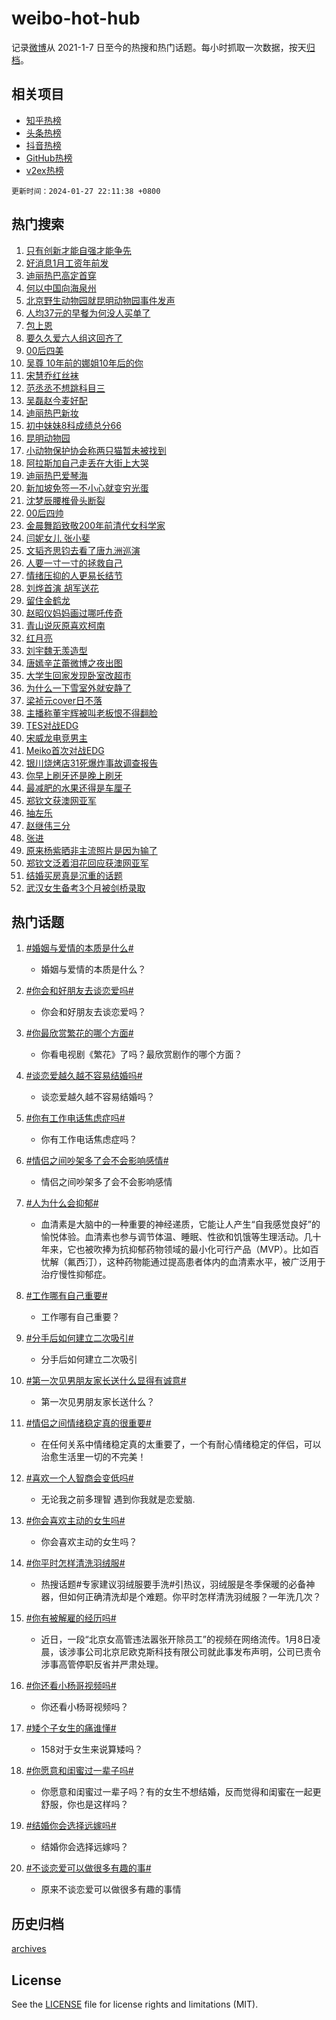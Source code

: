 # weibo-hot-hub

记录[微博](https://www.weibo.com)从 2021-1-7 日至今的热搜和热门话题。每小时抓取一次数据，按天[归档](archives)。

## 相关项目

- [知乎热榜](https://github.com/lonnyzhang423/zhihu-hot-hub)
- [头条热榜](https://github.com/lonnyzhang423/toutiao-hot-hub)
- [抖音热榜](https://github.com/lonnyzhang423/douyin-hot-hub)
- [GitHub热榜](https://github.com/lonnyzhang423/github-hot-hub)
- [v2ex热榜](https://github.com/lonnyzhang423/v2ex-hot-hub)


`更新时间：2024-01-27 22:11:38 +0800`

## 热门搜索

1. [只有创新才能自强才能争先](https://m.weibo.cn/search?containerid=100103type%3D1%26t%3D10%26q%3D%23%E5%8F%AA%E6%9C%89%E5%88%9B%E6%96%B0%E6%89%8D%E8%83%BD%E8%87%AA%E5%BC%BA%E6%89%8D%E8%83%BD%E4%BA%89%E5%85%88%23&stream_entry_id=51&isnewpage=1&extparam=seat%3D1%26q%3D%2523%25E5%258F%25AA%25E6%259C%2589%25E5%2588%259B%25E6%2596%25B0%25E6%2589%258D%25E8%2583%25BD%25E8%2587%25AA%25E5%25BC%25BA%25E6%2589%258D%25E8%2583%25BD%25E4%25BA%2589%25E5%2585%2588%2523%26stream_entry_id%3D51%26pos%3D0%26c_type%3D51%26dgr%3D0%26filter_type%3Drealtimehot%26cate%3D10103%26display_time%3D1706364697%26pre_seqid%3D1706364697359916256119)
1. [好消息1月工资年前发](https://m.weibo.cn/search?containerid=100103type%3D1%26t%3D10%26q%3D%23%E5%A5%BD%E6%B6%88%E6%81%AF1%E6%9C%88%E5%B7%A5%E8%B5%84%E5%B9%B4%E5%89%8D%E5%8F%91%23&stream_entry_id=31&isnewpage=1&extparam=seat%3D1%26flag%3D2%26stream_entry_id%3D31%26pos%3D0%26lcate%3D5001%26q%3D%2523%25E5%25A5%25BD%25E6%25B6%2588%25E6%2581%25AF1%25E6%259C%2588%25E5%25B7%25A5%25E8%25B5%2584%25E5%25B9%25B4%25E5%2589%258D%25E5%258F%2591%2523%26dgr%3D0%26realpos%3D1%26band_rank%3D1%26filter_type%3Drealtimehot%26c_type%3D31%26cate%3D5001%26display_time%3D1706364697%26pre_seqid%3D1706364697359916256119)
1. [迪丽热巴高定首穿](https://m.weibo.cn/search?containerid=100103type%3D1%26t%3D10%26q%3D%23%E8%BF%AA%E4%B8%BD%E7%83%AD%E5%B7%B4%E9%AB%98%E5%AE%9A%E9%A6%96%E7%A9%BF%23&stream_entry_id=31&isnewpage=1&extparam=seat%3D1%26flag%3D2%26stream_entry_id%3D31%26pos%3D1%26lcate%3D5001%26q%3D%2523%25E8%25BF%25AA%25E4%25B8%25BD%25E7%2583%25AD%25E5%25B7%25B4%25E9%25AB%2598%25E5%25AE%259A%25E9%25A6%2596%25E7%25A9%25BF%2523%26dgr%3D0%26realpos%3D2%26band_rank%3D2%26filter_type%3Drealtimehot%26c_type%3D31%26cate%3D5001%26display_time%3D1706364697%26pre_seqid%3D1706364697359916256119)
1. [何以中国向海泉州](https://m.weibo.cn/search?containerid=100103type%3D1%26t%3D10%26q%3D%23%E4%BD%95%E4%BB%A5%E4%B8%AD%E5%9B%BD%E5%90%91%E6%B5%B7%E6%B3%89%E5%B7%9E%23&stream_entry_id=31&isnewpage=1&extparam=seat%3D1%26flag%3D0%26stream_entry_id%3D31%26pos%3D2%26lcate%3D5001%26q%3D%2523%25E4%25BD%2595%25E4%25BB%25A5%25E4%25B8%25AD%25E5%259B%25BD%25E5%2590%2591%25E6%25B5%25B7%25E6%25B3%2589%25E5%25B7%259E%2523%26dgr%3D0%26realpos%3D3%26band_rank%3D3%26filter_type%3Drealtimehot%26c_type%3D31%26cate%3D5001%26display_time%3D1706364697%26pre_seqid%3D1706364697359916256119)
1. [北京野生动物园就昆明动物园事件发声](https://m.weibo.cn/search?containerid=100103type%3D1%26t%3D10%26q%3D%23%E5%8C%97%E4%BA%AC%E9%87%8E%E7%94%9F%E5%8A%A8%E7%89%A9%E5%9B%AD%E5%B0%B1%E6%98%86%E6%98%8E%E5%8A%A8%E7%89%A9%E5%9B%AD%E4%BA%8B%E4%BB%B6%E5%8F%91%E5%A3%B0%23&stream_entry_id=31&isnewpage=1&extparam=seat%3D1%26flag%3D1%26stream_entry_id%3D31%26pos%3D3%26lcate%3D5001%26q%3D%2523%25E5%258C%2597%25E4%25BA%25AC%25E9%2587%258E%25E7%2594%259F%25E5%258A%25A8%25E7%2589%25A9%25E5%259B%25AD%25E5%25B0%25B1%25E6%2598%2586%25E6%2598%258E%25E5%258A%25A8%25E7%2589%25A9%25E5%259B%25AD%25E4%25BA%258B%25E4%25BB%25B6%25E5%258F%2591%25E5%25A3%25B0%2523%26dgr%3D0%26realpos%3D4%26band_rank%3D4%26filter_type%3Drealtimehot%26c_type%3D31%26cate%3D5001%26display_time%3D1706364697%26pre_seqid%3D1706364697359916256119)
1. [人均37元的早餐为何没人买单了](https://m.weibo.cn/search?containerid=100103type%3D1%26t%3D10%26q%3D%23%E4%BA%BA%E5%9D%8737%E5%85%83%E7%9A%84%E6%97%A9%E9%A4%90%E4%B8%BA%E4%BD%95%E6%B2%A1%E4%BA%BA%E4%B9%B0%E5%8D%95%E4%BA%86%23&stream_entry_id=31&isnewpage=1&extparam=seat%3D1%26flag%3D2%26stream_entry_id%3D31%26pos%3D4%26lcate%3D5001%26q%3D%2523%25E4%25BA%25BA%25E5%259D%258737%25E5%2585%2583%25E7%259A%2584%25E6%2597%25A9%25E9%25A4%2590%25E4%25B8%25BA%25E4%25BD%2595%25E6%25B2%25A1%25E4%25BA%25BA%25E4%25B9%25B0%25E5%258D%2595%25E4%25BA%2586%2523%26dgr%3D0%26realpos%3D5%26band_rank%3D5%26filter_type%3Drealtimehot%26c_type%3D31%26cate%3D5001%26display_time%3D1706364697%26pre_seqid%3D1706364697359916256119)
1. [包上恩](https://m.weibo.cn/search?containerid=100103type%3D1%26t%3D10%26q%3D%E5%8C%85%E4%B8%8A%E6%81%A9&stream_entry_id=31&isnewpage=1&extparam=seat%3D1%26flag%3D1%26stream_entry_id%3D31%26pos%3D5%26lcate%3D5001%26q%3D%25E5%258C%2585%25E4%25B8%258A%25E6%2581%25A9%26dgr%3D0%26realpos%3D6%26band_rank%3D6%26filter_type%3Drealtimehot%26c_type%3D31%26cate%3D5001%26display_time%3D1706364697%26pre_seqid%3D1706364697359916256119)
1. [要久久爱六人组这回齐了](https://m.weibo.cn/search?containerid=100103type%3D1%26t%3D10%26q%3D%23%E8%A6%81%E4%B9%85%E4%B9%85%E7%88%B1%E5%85%AD%E4%BA%BA%E7%BB%84%E8%BF%99%E5%9B%9E%E9%BD%90%E4%BA%86%23&stream_entry_id=31&isnewpage=1&extparam=seat%3D1%26stream_entry_id%3D31%26pos%3D6%26lcate%3D5001%26filter_type%3Drealtimehot%26q%3D%2523%25E8%25A6%2581%25E4%25B9%2585%25E4%25B9%2585%25E7%2588%25B1%25E5%2585%25AD%25E4%25BA%25BA%25E7%25BB%2584%25E8%25BF%2599%25E5%259B%259E%25E9%25BD%2590%25E4%25BA%2586%2523%26dgr%3D0%26cate%3D5001%26band_rank%3D7%26adid%3D221644%26c_type%3D31%26is_ad_pos%3D1%26display_time%3D1706364697%26pre_seqid%3D1706364697359916256119)
1. [00后四美](https://m.weibo.cn/search?containerid=100103type%3D1%26t%3D10%26q%3D00%E5%90%8E%E5%9B%9B%E7%BE%8E&stream_entry_id=31&isnewpage=1&extparam=seat%3D1%26flag%3D2%26stream_entry_id%3D31%26pos%3D7%26lcate%3D5001%26q%3D00%25E5%2590%258E%25E5%259B%259B%25E7%25BE%258E%26dgr%3D0%26realpos%3D7%26band_rank%3D7%26filter_type%3Drealtimehot%26c_type%3D31%26cate%3D5001%26display_time%3D1706364697%26pre_seqid%3D1706364697359916256119)
1. [吴尊 10年前的娜姐10年后的你](https://m.weibo.cn/search?containerid=100103type%3D1%26t%3D10%26q%3D%E5%90%B4%E5%B0%8A+10%E5%B9%B4%E5%89%8D%E7%9A%84%E5%A8%9C%E5%A7%9010%E5%B9%B4%E5%90%8E%E7%9A%84%E4%BD%A0&stream_entry_id=31&isnewpage=1&extparam=seat%3D1%26flag%3D2%26stream_entry_id%3D31%26pos%3D8%26lcate%3D5001%26q%3D%25E5%2590%25B4%25E5%25B0%258A%252010%25E5%25B9%25B4%25E5%2589%258D%25E7%259A%2584%25E5%25A8%259C%25E5%25A7%259010%25E5%25B9%25B4%25E5%2590%258E%25E7%259A%2584%25E4%25BD%25A0%26dgr%3D0%26realpos%3D8%26band_rank%3D8%26filter_type%3Drealtimehot%26c_type%3D31%26cate%3D5001%26display_time%3D1706364697%26pre_seqid%3D1706364697359916256119)
1. [宋慧乔红丝袜](https://m.weibo.cn/search?containerid=100103type%3D1%26t%3D10%26q%3D%23%E5%AE%8B%E6%85%A7%E4%B9%94%E7%BA%A2%E4%B8%9D%E8%A2%9C%23&stream_entry_id=31&isnewpage=1&extparam=seat%3D1%26flag%3D1%26stream_entry_id%3D31%26pos%3D9%26lcate%3D5001%26q%3D%2523%25E5%25AE%258B%25E6%2585%25A7%25E4%25B9%2594%25E7%25BA%25A2%25E4%25B8%259D%25E8%25A2%259C%2523%26dgr%3D0%26realpos%3D9%26band_rank%3D9%26filter_type%3Drealtimehot%26c_type%3D31%26cate%3D5001%26display_time%3D1706364697%26pre_seqid%3D1706364697359916256119)
1. [范丞丞不想跳科目三](https://m.weibo.cn/search?containerid=100103type%3D1%26t%3D10%26q%3D%23%E8%8C%83%E4%B8%9E%E4%B8%9E%E4%B8%8D%E6%83%B3%E8%B7%B3%E7%A7%91%E7%9B%AE%E4%B8%89%23&stream_entry_id=31&isnewpage=1&extparam=seat%3D1%26flag%3D0%26stream_entry_id%3D31%26pos%3D10%26lcate%3D5001%26q%3D%2523%25E8%258C%2583%25E4%25B8%259E%25E4%25B8%259E%25E4%25B8%258D%25E6%2583%25B3%25E8%25B7%25B3%25E7%25A7%2591%25E7%259B%25AE%25E4%25B8%2589%2523%26dgr%3D0%26realpos%3D10%26band_rank%3D10%26filter_type%3Drealtimehot%26c_type%3D31%26cate%3D5001%26display_time%3D1706364697%26pre_seqid%3D1706364697359916256119)
1. [吴磊赵今麦好配](https://m.weibo.cn/search?containerid=100103type%3D1%26t%3D10%26q%3D%E5%90%B4%E7%A3%8A%E8%B5%B5%E4%BB%8A%E9%BA%A6%E5%A5%BD%E9%85%8D&stream_entry_id=31&isnewpage=1&extparam=seat%3D1%26flag%3D1%26stream_entry_id%3D31%26pos%3D11%26lcate%3D5001%26q%3D%25E5%2590%25B4%25E7%25A3%258A%25E8%25B5%25B5%25E4%25BB%258A%25E9%25BA%25A6%25E5%25A5%25BD%25E9%2585%258D%26dgr%3D0%26realpos%3D11%26band_rank%3D11%26filter_type%3Drealtimehot%26c_type%3D31%26cate%3D5001%26display_time%3D1706364697%26pre_seqid%3D1706364697359916256119)
1. [迪丽热巴新妆](https://m.weibo.cn/search?containerid=100103type%3D1%26t%3D10%26q%3D%E8%BF%AA%E4%B8%BD%E7%83%AD%E5%B7%B4%E6%96%B0%E5%A6%86&stream_entry_id=31&isnewpage=1&extparam=seat%3D1%26flag%3D1%26stream_entry_id%3D31%26pos%3D12%26lcate%3D5001%26q%3D%25E8%25BF%25AA%25E4%25B8%25BD%25E7%2583%25AD%25E5%25B7%25B4%25E6%2596%25B0%25E5%25A6%2586%26dgr%3D0%26realpos%3D12%26band_rank%3D12%26filter_type%3Drealtimehot%26c_type%3D31%26cate%3D5001%26display_time%3D1706364697%26pre_seqid%3D1706364697359916256119)
1. [初中妹妹8科成绩总分66](https://m.weibo.cn/search?containerid=100103type%3D1%26t%3D10%26q%3D%23%E5%88%9D%E4%B8%AD%E5%A6%B9%E5%A6%B98%E7%A7%91%E6%88%90%E7%BB%A9%E6%80%BB%E5%88%8666%23&stream_entry_id=31&isnewpage=1&extparam=seat%3D1%26flag%3D2%26stream_entry_id%3D31%26pos%3D13%26lcate%3D5001%26q%3D%2523%25E5%2588%259D%25E4%25B8%25AD%25E5%25A6%25B9%25E5%25A6%25B98%25E7%25A7%2591%25E6%2588%2590%25E7%25BB%25A9%25E6%2580%25BB%25E5%2588%258666%2523%26dgr%3D0%26realpos%3D13%26band_rank%3D13%26filter_type%3Drealtimehot%26c_type%3D31%26cate%3D5001%26display_time%3D1706364697%26pre_seqid%3D1706364697359916256119)
1. [昆明动物园](https://m.weibo.cn/search?containerid=100103type%3D1%26t%3D10%26q%3D%E6%98%86%E6%98%8E%E5%8A%A8%E7%89%A9%E5%9B%AD&stream_entry_id=31&isnewpage=1&extparam=seat%3D1%26flag%3D1%26stream_entry_id%3D31%26pos%3D14%26lcate%3D5001%26q%3D%25E6%2598%2586%25E6%2598%258E%25E5%258A%25A8%25E7%2589%25A9%25E5%259B%25AD%26dgr%3D0%26realpos%3D14%26band_rank%3D14%26filter_type%3Drealtimehot%26c_type%3D31%26cate%3D5001%26display_time%3D1706364697%26pre_seqid%3D1706364697359916256119)
1. [小动物保护协会称两只猫暂未被找到](https://m.weibo.cn/search?containerid=100103type%3D1%26t%3D10%26q%3D%23%E5%B0%8F%E5%8A%A8%E7%89%A9%E4%BF%9D%E6%8A%A4%E5%8D%8F%E4%BC%9A%E7%A7%B0%E4%B8%A4%E5%8F%AA%E7%8C%AB%E6%9A%82%E6%9C%AA%E8%A2%AB%E6%89%BE%E5%88%B0%23&stream_entry_id=31&isnewpage=1&extparam=seat%3D1%26flag%3D0%26stream_entry_id%3D31%26pos%3D15%26lcate%3D5001%26q%3D%2523%25E5%25B0%258F%25E5%258A%25A8%25E7%2589%25A9%25E4%25BF%259D%25E6%258A%25A4%25E5%258D%258F%25E4%25BC%259A%25E7%25A7%25B0%25E4%25B8%25A4%25E5%258F%25AA%25E7%258C%25AB%25E6%259A%2582%25E6%259C%25AA%25E8%25A2%25AB%25E6%2589%25BE%25E5%2588%25B0%2523%26dgr%3D0%26realpos%3D15%26band_rank%3D15%26filter_type%3Drealtimehot%26c_type%3D31%26cate%3D5001%26display_time%3D1706364697%26pre_seqid%3D1706364697359916256119)
1. [阿拉斯加自己走丢在大街上大哭](https://m.weibo.cn/search?containerid=100103type%3D1%26t%3D10%26q%3D%E9%98%BF%E6%8B%89%E6%96%AF%E5%8A%A0%E8%87%AA%E5%B7%B1%E8%B5%B0%E4%B8%A2%E5%9C%A8%E5%A4%A7%E8%A1%97%E4%B8%8A%E5%A4%A7%E5%93%AD&stream_entry_id=31&isnewpage=1&extparam=seat%3D1%26flag%3D1%26stream_entry_id%3D31%26pos%3D16%26lcate%3D5001%26q%3D%25E9%2598%25BF%25E6%258B%2589%25E6%2596%25AF%25E5%258A%25A0%25E8%2587%25AA%25E5%25B7%25B1%25E8%25B5%25B0%25E4%25B8%25A2%25E5%259C%25A8%25E5%25A4%25A7%25E8%25A1%2597%25E4%25B8%258A%25E5%25A4%25A7%25E5%2593%25AD%26dgr%3D0%26realpos%3D16%26band_rank%3D16%26filter_type%3Drealtimehot%26c_type%3D31%26cate%3D5001%26display_time%3D1706364697%26pre_seqid%3D1706364697359916256119)
1. [迪丽热巴爱琴海](https://m.weibo.cn/search?containerid=100103type%3D1%26t%3D10%26q%3D%E8%BF%AA%E4%B8%BD%E7%83%AD%E5%B7%B4%E7%88%B1%E7%90%B4%E6%B5%B7&stream_entry_id=31&isnewpage=1&extparam=seat%3D1%26flag%3D0%26stream_entry_id%3D31%26pos%3D17%26lcate%3D5001%26q%3D%25E8%25BF%25AA%25E4%25B8%25BD%25E7%2583%25AD%25E5%25B7%25B4%25E7%2588%25B1%25E7%2590%25B4%25E6%25B5%25B7%26dgr%3D0%26realpos%3D17%26band_rank%3D17%26filter_type%3Drealtimehot%26c_type%3D31%26cate%3D5001%26display_time%3D1706364697%26pre_seqid%3D1706364697359916256119)
1. [新加坡免签一不小心就变穷光蛋](https://m.weibo.cn/search?containerid=100103type%3D1%26t%3D10%26q%3D%23%E6%96%B0%E5%8A%A0%E5%9D%A1%E5%85%8D%E7%AD%BE%E4%B8%80%E4%B8%8D%E5%B0%8F%E5%BF%83%E5%B0%B1%E5%8F%98%E7%A9%B7%E5%85%89%E8%9B%8B%23&stream_entry_id=31&isnewpage=1&extparam=seat%3D1%26flag%3D0%26stream_entry_id%3D31%26pos%3D18%26lcate%3D5001%26q%3D%2523%25E6%2596%25B0%25E5%258A%25A0%25E5%259D%25A1%25E5%2585%258D%25E7%25AD%25BE%25E4%25B8%2580%25E4%25B8%258D%25E5%25B0%258F%25E5%25BF%2583%25E5%25B0%25B1%25E5%258F%2598%25E7%25A9%25B7%25E5%2585%2589%25E8%259B%258B%2523%26dgr%3D0%26realpos%3D18%26band_rank%3D18%26filter_type%3Drealtimehot%26c_type%3D31%26cate%3D5001%26display_time%3D1706364697%26pre_seqid%3D1706364697359916256119)
1. [沈梦辰腰椎骨头断裂](https://m.weibo.cn/search?containerid=100103type%3D1%26t%3D10%26q%3D%23%E6%B2%88%E6%A2%A6%E8%BE%B0%E8%85%B0%E6%A4%8E%E9%AA%A8%E5%A4%B4%E6%96%AD%E8%A3%82%23&stream_entry_id=31&isnewpage=1&extparam=seat%3D1%26flag%3D2%26stream_entry_id%3D31%26pos%3D19%26lcate%3D5001%26q%3D%2523%25E6%25B2%2588%25E6%25A2%25A6%25E8%25BE%25B0%25E8%2585%25B0%25E6%25A4%258E%25E9%25AA%25A8%25E5%25A4%25B4%25E6%2596%25AD%25E8%25A3%2582%2523%26dgr%3D0%26realpos%3D19%26band_rank%3D19%26filter_type%3Drealtimehot%26c_type%3D31%26cate%3D5001%26display_time%3D1706364697%26pre_seqid%3D1706364697359916256119)
1. [00后四帅](https://m.weibo.cn/search?containerid=100103type%3D1%26t%3D10%26q%3D00%E5%90%8E%E5%9B%9B%E5%B8%85&stream_entry_id=31&isnewpage=1&extparam=seat%3D1%26flag%3D0%26stream_entry_id%3D31%26pos%3D20%26lcate%3D5001%26q%3D00%25E5%2590%258E%25E5%259B%259B%25E5%25B8%2585%26dgr%3D0%26realpos%3D20%26band_rank%3D20%26filter_type%3Drealtimehot%26c_type%3D31%26cate%3D5001%26display_time%3D1706364697%26pre_seqid%3D1706364697359916256119)
1. [金晨舞蹈致敬200年前清代女科学家](https://m.weibo.cn/search?containerid=100103type%3D1%26t%3D10%26q%3D%23%E9%87%91%E6%99%A8%E8%88%9E%E8%B9%88%E8%87%B4%E6%95%AC200%E5%B9%B4%E5%89%8D%E6%B8%85%E4%BB%A3%E5%A5%B3%E7%A7%91%E5%AD%A6%E5%AE%B6%23&stream_entry_id=31&isnewpage=1&extparam=seat%3D1%26flag%3D1%26stream_entry_id%3D31%26pos%3D21%26lcate%3D5001%26q%3D%2523%25E9%2587%2591%25E6%2599%25A8%25E8%2588%259E%25E8%25B9%2588%25E8%2587%25B4%25E6%2595%25AC200%25E5%25B9%25B4%25E5%2589%258D%25E6%25B8%2585%25E4%25BB%25A3%25E5%25A5%25B3%25E7%25A7%2591%25E5%25AD%25A6%25E5%25AE%25B6%2523%26dgr%3D0%26realpos%3D21%26band_rank%3D21%26filter_type%3Drealtimehot%26c_type%3D31%26cate%3D5001%26display_time%3D1706364697%26pre_seqid%3D1706364697359916256119)
1. [闫妮女儿 张小斐](https://m.weibo.cn/search?containerid=100103type%3D1%26t%3D10%26q%3D%E9%97%AB%E5%A6%AE%E5%A5%B3%E5%84%BF+%E5%BC%A0%E5%B0%8F%E6%96%90&stream_entry_id=31&isnewpage=1&extparam=seat%3D1%26flag%3D0%26stream_entry_id%3D31%26pos%3D22%26lcate%3D5001%26q%3D%25E9%2597%25AB%25E5%25A6%25AE%25E5%25A5%25B3%25E5%2584%25BF%2520%25E5%25BC%25A0%25E5%25B0%258F%25E6%2596%2590%26dgr%3D0%26realpos%3D22%26band_rank%3D22%26filter_type%3Drealtimehot%26c_type%3D31%26cate%3D5001%26display_time%3D1706364697%26pre_seqid%3D1706364697359916256119)
1. [文韬齐思钧去看了唐九洲巡演](https://m.weibo.cn/search?containerid=100103type%3D1%26t%3D10%26q%3D%E6%96%87%E9%9F%AC%E9%BD%90%E6%80%9D%E9%92%A7%E5%8E%BB%E7%9C%8B%E4%BA%86%E5%94%90%E4%B9%9D%E6%B4%B2%E5%B7%A1%E6%BC%94&stream_entry_id=31&isnewpage=1&extparam=seat%3D1%26flag%3D1%26stream_entry_id%3D31%26pos%3D23%26lcate%3D5001%26q%3D%25E6%2596%2587%25E9%259F%25AC%25E9%25BD%2590%25E6%2580%259D%25E9%2592%25A7%25E5%258E%25BB%25E7%259C%258B%25E4%25BA%2586%25E5%2594%2590%25E4%25B9%259D%25E6%25B4%25B2%25E5%25B7%25A1%25E6%25BC%2594%26dgr%3D0%26realpos%3D23%26band_rank%3D23%26filter_type%3Drealtimehot%26c_type%3D31%26cate%3D5001%26display_time%3D1706364697%26pre_seqid%3D1706364697359916256119)
1. [人要一寸一寸的拯救自己](https://m.weibo.cn/search?containerid=100103type%3D1%26t%3D10%26q%3D%E4%BA%BA%E8%A6%81%E4%B8%80%E5%AF%B8%E4%B8%80%E5%AF%B8%E7%9A%84%E6%8B%AF%E6%95%91%E8%87%AA%E5%B7%B1&stream_entry_id=31&isnewpage=1&extparam=seat%3D1%26flag%3D1%26stream_entry_id%3D31%26pos%3D24%26lcate%3D5001%26q%3D%25E4%25BA%25BA%25E8%25A6%2581%25E4%25B8%2580%25E5%25AF%25B8%25E4%25B8%2580%25E5%25AF%25B8%25E7%259A%2584%25E6%258B%25AF%25E6%2595%2591%25E8%2587%25AA%25E5%25B7%25B1%26dgr%3D0%26realpos%3D24%26band_rank%3D24%26filter_type%3Drealtimehot%26c_type%3D31%26cate%3D5001%26display_time%3D1706364697%26pre_seqid%3D1706364697359916256119)
1. [情绪压抑的人更易长结节](https://m.weibo.cn/search?containerid=100103type%3D1%26t%3D10%26q%3D%23%E6%83%85%E7%BB%AA%E5%8E%8B%E6%8A%91%E7%9A%84%E4%BA%BA%E6%9B%B4%E6%98%93%E9%95%BF%E7%BB%93%E8%8A%82%23&stream_entry_id=31&isnewpage=1&extparam=seat%3D1%26flag%3D0%26stream_entry_id%3D31%26pos%3D25%26lcate%3D5001%26q%3D%2523%25E6%2583%2585%25E7%25BB%25AA%25E5%258E%258B%25E6%258A%2591%25E7%259A%2584%25E4%25BA%25BA%25E6%259B%25B4%25E6%2598%2593%25E9%2595%25BF%25E7%25BB%2593%25E8%258A%2582%2523%26dgr%3D0%26realpos%3D25%26band_rank%3D25%26filter_type%3Drealtimehot%26c_type%3D31%26cate%3D5001%26display_time%3D1706364697%26pre_seqid%3D1706364697359916256119)
1. [刘烨首演 胡军送花](https://m.weibo.cn/search?containerid=100103type%3D1%26t%3D10%26q%3D%E5%88%98%E7%83%A8%E9%A6%96%E6%BC%94+%E8%83%A1%E5%86%9B%E9%80%81%E8%8A%B1&stream_entry_id=31&isnewpage=1&extparam=seat%3D1%26flag%3D0%26stream_entry_id%3D31%26pos%3D26%26lcate%3D5001%26q%3D%25E5%2588%2598%25E7%2583%25A8%25E9%25A6%2596%25E6%25BC%2594%2520%25E8%2583%25A1%25E5%2586%259B%25E9%2580%2581%25E8%258A%25B1%26dgr%3D0%26realpos%3D26%26band_rank%3D26%26filter_type%3Drealtimehot%26c_type%3D31%26cate%3D5001%26display_time%3D1706364697%26pre_seqid%3D1706364697359916256119)
1. [留住金鹤龙](https://m.weibo.cn/search?containerid=100103type%3D1%26t%3D10%26q%3D%E7%95%99%E4%BD%8F%E9%87%91%E9%B9%A4%E9%BE%99&stream_entry_id=31&isnewpage=1&extparam=seat%3D1%26flag%3D1%26stream_entry_id%3D31%26pos%3D27%26lcate%3D5001%26q%3D%25E7%2595%2599%25E4%25BD%258F%25E9%2587%2591%25E9%25B9%25A4%25E9%25BE%2599%26dgr%3D0%26realpos%3D27%26band_rank%3D27%26filter_type%3Drealtimehot%26c_type%3D31%26cate%3D5001%26display_time%3D1706364697%26pre_seqid%3D1706364697359916256119)
1. [赵昭仪妈妈画过哪吒传奇](https://m.weibo.cn/search?containerid=100103type%3D1%26t%3D10%26q%3D%23%E8%B5%B5%E6%98%AD%E4%BB%AA%E5%A6%88%E5%A6%88%E7%94%BB%E8%BF%87%E5%93%AA%E5%90%92%E4%BC%A0%E5%A5%87%23&stream_entry_id=31&isnewpage=1&extparam=seat%3D1%26flag%3D1%26stream_entry_id%3D31%26pos%3D28%26lcate%3D5001%26q%3D%2523%25E8%25B5%25B5%25E6%2598%25AD%25E4%25BB%25AA%25E5%25A6%2588%25E5%25A6%2588%25E7%2594%25BB%25E8%25BF%2587%25E5%2593%25AA%25E5%2590%2592%25E4%25BC%25A0%25E5%25A5%2587%2523%26dgr%3D0%26realpos%3D28%26band_rank%3D28%26filter_type%3Drealtimehot%26c_type%3D31%26cate%3D5001%26display_time%3D1706364697%26pre_seqid%3D1706364697359916256119)
1. [青山说灰原喜欢柯南](https://m.weibo.cn/search?containerid=100103type%3D1%26t%3D10%26q%3D%E9%9D%92%E5%B1%B1%E8%AF%B4%E7%81%B0%E5%8E%9F%E5%96%9C%E6%AC%A2%E6%9F%AF%E5%8D%97&stream_entry_id=31&isnewpage=1&extparam=seat%3D1%26flag%3D1%26stream_entry_id%3D31%26pos%3D29%26lcate%3D5001%26q%3D%25E9%259D%2592%25E5%25B1%25B1%25E8%25AF%25B4%25E7%2581%25B0%25E5%258E%259F%25E5%2596%259C%25E6%25AC%25A2%25E6%259F%25AF%25E5%258D%2597%26dgr%3D0%26realpos%3D29%26band_rank%3D29%26filter_type%3Drealtimehot%26c_type%3D31%26cate%3D5001%26display_time%3D1706364697%26pre_seqid%3D1706364697359916256119)
1. [红月亮](https://m.weibo.cn/search?containerid=100103type%3D1%26t%3D10%26q%3D%E7%BA%A2%E6%9C%88%E4%BA%AE&stream_entry_id=31&isnewpage=1&extparam=seat%3D1%26flag%3D0%26stream_entry_id%3D31%26pos%3D30%26lcate%3D5001%26q%3D%25E7%25BA%25A2%25E6%259C%2588%25E4%25BA%25AE%26dgr%3D0%26realpos%3D30%26band_rank%3D30%26filter_type%3Drealtimehot%26c_type%3D31%26cate%3D5001%26display_time%3D1706364697%26pre_seqid%3D1706364697359916256119)
1. [刘宇魏无羡造型](https://m.weibo.cn/search?containerid=100103type%3D1%26t%3D10%26q%3D%23%E5%88%98%E5%AE%87%E9%AD%8F%E6%97%A0%E7%BE%A1%E9%80%A0%E5%9E%8B%23&stream_entry_id=31&isnewpage=1&extparam=seat%3D1%26flag%3D0%26stream_entry_id%3D31%26pos%3D31%26lcate%3D5001%26q%3D%2523%25E5%2588%2598%25E5%25AE%2587%25E9%25AD%258F%25E6%2597%25A0%25E7%25BE%25A1%25E9%2580%25A0%25E5%259E%258B%2523%26dgr%3D0%26realpos%3D31%26band_rank%3D31%26filter_type%3Drealtimehot%26c_type%3D31%26cate%3D5001%26display_time%3D1706364697%26pre_seqid%3D1706364697359916256119)
1. [唐嫣辛芷蕾微博之夜出图](https://m.weibo.cn/search?containerid=100103type%3D1%26t%3D10%26q%3D%23%E5%94%90%E5%AB%A3%E8%BE%9B%E8%8A%B7%E8%95%BE%E5%BE%AE%E5%8D%9A%E4%B9%8B%E5%A4%9C%E5%87%BA%E5%9B%BE%23&stream_entry_id=31&isnewpage=1&extparam=seat%3D1%26flag%3D1%26stream_entry_id%3D31%26pos%3D32%26lcate%3D5001%26q%3D%2523%25E5%2594%2590%25E5%25AB%25A3%25E8%25BE%259B%25E8%258A%25B7%25E8%2595%25BE%25E5%25BE%25AE%25E5%258D%259A%25E4%25B9%258B%25E5%25A4%259C%25E5%2587%25BA%25E5%259B%25BE%2523%26dgr%3D0%26realpos%3D32%26band_rank%3D32%26filter_type%3Drealtimehot%26c_type%3D31%26cate%3D5001%26display_time%3D1706364697%26pre_seqid%3D1706364697359916256119)
1. [大学生回家发现卧室改超市](https://m.weibo.cn/search?containerid=100103type%3D1%26t%3D10%26q%3D%23%E5%A4%A7%E5%AD%A6%E7%94%9F%E5%9B%9E%E5%AE%B6%E5%8F%91%E7%8E%B0%E5%8D%A7%E5%AE%A4%E6%94%B9%E8%B6%85%E5%B8%82%23&stream_entry_id=31&isnewpage=1&extparam=seat%3D1%26flag%3D0%26stream_entry_id%3D31%26pos%3D33%26lcate%3D5001%26q%3D%2523%25E5%25A4%25A7%25E5%25AD%25A6%25E7%2594%259F%25E5%259B%259E%25E5%25AE%25B6%25E5%258F%2591%25E7%258E%25B0%25E5%258D%25A7%25E5%25AE%25A4%25E6%2594%25B9%25E8%25B6%2585%25E5%25B8%2582%2523%26dgr%3D0%26realpos%3D33%26band_rank%3D33%26filter_type%3Drealtimehot%26c_type%3D31%26cate%3D5001%26display_time%3D1706364697%26pre_seqid%3D1706364697359916256119)
1. [为什么一下雪室外就安静了](https://m.weibo.cn/search?containerid=100103type%3D1%26t%3D10%26q%3D%E4%B8%BA%E4%BB%80%E4%B9%88%E4%B8%80%E4%B8%8B%E9%9B%AA%E5%AE%A4%E5%A4%96%E5%B0%B1%E5%AE%89%E9%9D%99%E4%BA%86&stream_entry_id=31&isnewpage=1&extparam=seat%3D1%26flag%3D1%26stream_entry_id%3D31%26pos%3D34%26lcate%3D5001%26q%3D%25E4%25B8%25BA%25E4%25BB%2580%25E4%25B9%2588%25E4%25B8%2580%25E4%25B8%258B%25E9%259B%25AA%25E5%25AE%25A4%25E5%25A4%2596%25E5%25B0%25B1%25E5%25AE%2589%25E9%259D%2599%25E4%25BA%2586%26dgr%3D0%26realpos%3D34%26band_rank%3D34%26filter_type%3Drealtimehot%26c_type%3D31%26cate%3D5001%26display_time%3D1706364697%26pre_seqid%3D1706364697359916256119)
1. [梁祯元cover日不落](https://m.weibo.cn/search?containerid=100103type%3D1%26t%3D10%26q%3D%23%E6%A2%81%E7%A5%AF%E5%85%83cover%E6%97%A5%E4%B8%8D%E8%90%BD%23&stream_entry_id=31&isnewpage=1&extparam=seat%3D1%26flag%3D1%26stream_entry_id%3D31%26pos%3D35%26lcate%3D5001%26q%3D%2523%25E6%25A2%2581%25E7%25A5%25AF%25E5%2585%2583cover%25E6%2597%25A5%25E4%25B8%258D%25E8%2590%25BD%2523%26dgr%3D0%26realpos%3D35%26band_rank%3D35%26filter_type%3Drealtimehot%26c_type%3D31%26cate%3D5001%26display_time%3D1706364697%26pre_seqid%3D1706364697359916256119)
1. [主播称董宇辉被叫老板恨不得翻脸](https://m.weibo.cn/search?containerid=100103type%3D1%26t%3D10%26q%3D%23%E4%B8%BB%E6%92%AD%E7%A7%B0%E8%91%A3%E5%AE%87%E8%BE%89%E8%A2%AB%E5%8F%AB%E8%80%81%E6%9D%BF%E6%81%A8%E4%B8%8D%E5%BE%97%E7%BF%BB%E8%84%B8%23&stream_entry_id=31&isnewpage=1&extparam=seat%3D1%26flag%3D1%26stream_entry_id%3D31%26pos%3D36%26lcate%3D5001%26q%3D%2523%25E4%25B8%25BB%25E6%2592%25AD%25E7%25A7%25B0%25E8%2591%25A3%25E5%25AE%2587%25E8%25BE%2589%25E8%25A2%25AB%25E5%258F%25AB%25E8%2580%2581%25E6%259D%25BF%25E6%2581%25A8%25E4%25B8%258D%25E5%25BE%2597%25E7%25BF%25BB%25E8%2584%25B8%2523%26dgr%3D0%26realpos%3D36%26band_rank%3D36%26filter_type%3Drealtimehot%26c_type%3D31%26cate%3D5001%26display_time%3D1706364697%26pre_seqid%3D1706364697359916256119)
1. [TES对战EDG](https://m.weibo.cn/search?containerid=100103type%3D1%26t%3D10%26q%3DTES%E5%AF%B9%E6%88%98EDG&stream_entry_id=31&isnewpage=1&extparam=seat%3D1%26flag%3D1%26stream_entry_id%3D31%26pos%3D37%26lcate%3D5001%26q%3DTES%25E5%25AF%25B9%25E6%2588%2598EDG%26dgr%3D0%26realpos%3D37%26band_rank%3D37%26filter_type%3Drealtimehot%26c_type%3D31%26cate%3D5001%26display_time%3D1706364697%26pre_seqid%3D1706364697359916256119)
1. [宋威龙电竞男主](https://m.weibo.cn/search?containerid=100103type%3D1%26t%3D10%26q%3D%E5%AE%8B%E5%A8%81%E9%BE%99%E7%94%B5%E7%AB%9E%E7%94%B7%E4%B8%BB&stream_entry_id=31&isnewpage=1&extparam=seat%3D1%26flag%3D1%26stream_entry_id%3D31%26pos%3D38%26lcate%3D5001%26q%3D%25E5%25AE%258B%25E5%25A8%2581%25E9%25BE%2599%25E7%2594%25B5%25E7%25AB%259E%25E7%2594%25B7%25E4%25B8%25BB%26dgr%3D0%26realpos%3D38%26band_rank%3D38%26filter_type%3Drealtimehot%26c_type%3D31%26cate%3D5001%26display_time%3D1706364697%26pre_seqid%3D1706364697359916256119)
1. [Meiko首次对战EDG](https://m.weibo.cn/search?containerid=100103type%3D1%26t%3D10%26q%3D%23Meiko%E9%A6%96%E6%AC%A1%E5%AF%B9%E6%88%98EDG%23&stream_entry_id=31&isnewpage=1&extparam=seat%3D1%26flag%3D1%26stream_entry_id%3D31%26pos%3D39%26lcate%3D5001%26q%3D%2523Meiko%25E9%25A6%2596%25E6%25AC%25A1%25E5%25AF%25B9%25E6%2588%2598EDG%2523%26dgr%3D0%26realpos%3D39%26band_rank%3D39%26filter_type%3Drealtimehot%26c_type%3D31%26cate%3D5001%26display_time%3D1706364697%26pre_seqid%3D1706364697359916256119)
1. [银川烧烤店31死爆炸事故调查报告](https://m.weibo.cn/search?containerid=100103type%3D1%26t%3D10%26q%3D%23%E9%93%B6%E5%B7%9D%E7%83%A7%E7%83%A4%E5%BA%9731%E6%AD%BB%E7%88%86%E7%82%B8%E4%BA%8B%E6%95%85%E8%B0%83%E6%9F%A5%E6%8A%A5%E5%91%8A%23&stream_entry_id=31&isnewpage=1&extparam=seat%3D1%26flag%3D0%26stream_entry_id%3D31%26pos%3D40%26lcate%3D5001%26q%3D%2523%25E9%2593%25B6%25E5%25B7%259D%25E7%2583%25A7%25E7%2583%25A4%25E5%25BA%259731%25E6%25AD%25BB%25E7%2588%2586%25E7%2582%25B8%25E4%25BA%258B%25E6%2595%2585%25E8%25B0%2583%25E6%259F%25A5%25E6%258A%25A5%25E5%2591%258A%2523%26dgr%3D0%26realpos%3D40%26band_rank%3D40%26filter_type%3Drealtimehot%26c_type%3D31%26cate%3D5001%26display_time%3D1706364697%26pre_seqid%3D1706364697359916256119)
1. [你早上刷牙还是晚上刷牙](https://m.weibo.cn/search?containerid=100103type%3D1%26t%3D10%26q%3D%23%E4%BD%A0%E6%97%A9%E4%B8%8A%E5%88%B7%E7%89%99%E8%BF%98%E6%98%AF%E6%99%9A%E4%B8%8A%E5%88%B7%E7%89%99%23&stream_entry_id=31&isnewpage=1&extparam=seat%3D1%26flag%3D0%26stream_entry_id%3D31%26pos%3D41%26lcate%3D5001%26q%3D%2523%25E4%25BD%25A0%25E6%2597%25A9%25E4%25B8%258A%25E5%2588%25B7%25E7%2589%2599%25E8%25BF%2598%25E6%2598%25AF%25E6%2599%259A%25E4%25B8%258A%25E5%2588%25B7%25E7%2589%2599%2523%26dgr%3D0%26realpos%3D41%26band_rank%3D41%26filter_type%3Drealtimehot%26c_type%3D31%26cate%3D5001%26display_time%3D1706364697%26pre_seqid%3D1706364697359916256119)
1. [最减肥的水果还得是车厘子](https://m.weibo.cn/search?containerid=100103type%3D1%26t%3D10%26q%3D%E6%9C%80%E5%87%8F%E8%82%A5%E7%9A%84%E6%B0%B4%E6%9E%9C%E8%BF%98%E5%BE%97%E6%98%AF%E8%BD%A6%E5%8E%98%E5%AD%90&stream_entry_id=31&isnewpage=1&extparam=seat%3D1%26flag%3D0%26stream_entry_id%3D31%26pos%3D42%26lcate%3D5001%26q%3D%25E6%259C%2580%25E5%2587%258F%25E8%2582%25A5%25E7%259A%2584%25E6%25B0%25B4%25E6%259E%259C%25E8%25BF%2598%25E5%25BE%2597%25E6%2598%25AF%25E8%25BD%25A6%25E5%258E%2598%25E5%25AD%2590%26dgr%3D0%26realpos%3D42%26band_rank%3D42%26filter_type%3Drealtimehot%26c_type%3D31%26cate%3D5001%26display_time%3D1706364697%26pre_seqid%3D1706364697359916256119)
1. [郑钦文获澳网亚军](https://m.weibo.cn/search?containerid=100103type%3D1%26t%3D10%26q%3D%23%E9%83%91%E9%92%A6%E6%96%87%E8%8E%B7%E6%BE%B3%E7%BD%91%E4%BA%9A%E5%86%9B%23&stream_entry_id=31&isnewpage=1&extparam=seat%3D1%26flag%3D0%26stream_entry_id%3D31%26pos%3D43%26lcate%3D5001%26q%3D%2523%25E9%2583%2591%25E9%2592%25A6%25E6%2596%2587%25E8%258E%25B7%25E6%25BE%25B3%25E7%25BD%2591%25E4%25BA%259A%25E5%2586%259B%2523%26dgr%3D0%26realpos%3D43%26band_rank%3D43%26filter_type%3Drealtimehot%26c_type%3D31%26cate%3D5001%26display_time%3D1706364697%26pre_seqid%3D1706364697359916256119)
1. [抽左乐](https://m.weibo.cn/search?containerid=100103type%3D1%26t%3D10%26q%3D%E6%8A%BD%E5%B7%A6%E4%B9%90&stream_entry_id=31&isnewpage=1&extparam=seat%3D1%26flag%3D1%26stream_entry_id%3D31%26pos%3D44%26lcate%3D5001%26q%3D%25E6%258A%25BD%25E5%25B7%25A6%25E4%25B9%2590%26dgr%3D0%26realpos%3D44%26band_rank%3D44%26filter_type%3Drealtimehot%26c_type%3D31%26cate%3D5001%26display_time%3D1706364697%26pre_seqid%3D1706364697359916256119)
1. [赵继伟三分](https://m.weibo.cn/search?containerid=100103type%3D1%26t%3D10%26q%3D%E8%B5%B5%E7%BB%A7%E4%BC%9F%E4%B8%89%E5%88%86&stream_entry_id=31&isnewpage=1&extparam=seat%3D1%26flag%3D1%26stream_entry_id%3D31%26pos%3D45%26lcate%3D5001%26q%3D%25E8%25B5%25B5%25E7%25BB%25A7%25E4%25BC%259F%25E4%25B8%2589%25E5%2588%2586%26dgr%3D0%26realpos%3D45%26band_rank%3D45%26filter_type%3Drealtimehot%26c_type%3D31%26cate%3D5001%26display_time%3D1706364697%26pre_seqid%3D1706364697359916256119)
1. [张进](https://m.weibo.cn/search?containerid=100103type%3D1%26t%3D10%26q%3D%E5%BC%A0%E8%BF%9B&stream_entry_id=31&isnewpage=1&extparam=seat%3D1%26flag%3D0%26stream_entry_id%3D31%26pos%3D46%26lcate%3D5001%26q%3D%25E5%25BC%25A0%25E8%25BF%259B%26dgr%3D0%26realpos%3D46%26band_rank%3D46%26filter_type%3Drealtimehot%26c_type%3D31%26cate%3D5001%26display_time%3D1706364697%26pre_seqid%3D1706364697359916256119)
1. [原来杨紫晒非主流照片是因为输了](https://m.weibo.cn/search?containerid=100103type%3D1%26t%3D10%26q%3D%23%E5%8E%9F%E6%9D%A5%E6%9D%A8%E7%B4%AB%E6%99%92%E9%9D%9E%E4%B8%BB%E6%B5%81%E7%85%A7%E7%89%87%E6%98%AF%E5%9B%A0%E4%B8%BA%E8%BE%93%E4%BA%86%23&stream_entry_id=31&isnewpage=1&extparam=seat%3D1%26flag%3D0%26stream_entry_id%3D31%26pos%3D47%26lcate%3D5001%26q%3D%2523%25E5%258E%259F%25E6%259D%25A5%25E6%259D%25A8%25E7%25B4%25AB%25E6%2599%2592%25E9%259D%259E%25E4%25B8%25BB%25E6%25B5%2581%25E7%2585%25A7%25E7%2589%2587%25E6%2598%25AF%25E5%259B%25A0%25E4%25B8%25BA%25E8%25BE%2593%25E4%25BA%2586%2523%26dgr%3D0%26realpos%3D47%26band_rank%3D47%26filter_type%3Drealtimehot%26c_type%3D31%26cate%3D5001%26display_time%3D1706364697%26pre_seqid%3D1706364697359916256119)
1. [郑钦文泛着泪花回应获澳网亚军](https://m.weibo.cn/search?containerid=100103type%3D1%26t%3D10%26q%3D%23%E9%83%91%E9%92%A6%E6%96%87%E6%B3%9B%E7%9D%80%E6%B3%AA%E8%8A%B1%E5%9B%9E%E5%BA%94%E8%8E%B7%E6%BE%B3%E7%BD%91%E4%BA%9A%E5%86%9B%23&stream_entry_id=31&isnewpage=1&extparam=seat%3D1%26flag%3D0%26stream_entry_id%3D31%26pos%3D48%26lcate%3D5001%26q%3D%2523%25E9%2583%2591%25E9%2592%25A6%25E6%2596%2587%25E6%25B3%259B%25E7%259D%2580%25E6%25B3%25AA%25E8%258A%25B1%25E5%259B%259E%25E5%25BA%2594%25E8%258E%25B7%25E6%25BE%25B3%25E7%25BD%2591%25E4%25BA%259A%25E5%2586%259B%2523%26dgr%3D0%26realpos%3D48%26band_rank%3D48%26filter_type%3Drealtimehot%26c_type%3D31%26cate%3D5001%26display_time%3D1706364697%26pre_seqid%3D1706364697359916256119)
1. [结婚买房真是沉重的话题](https://m.weibo.cn/search?containerid=100103type%3D1%26t%3D10%26q%3D%23%E7%BB%93%E5%A9%9A%E4%B9%B0%E6%88%BF%E7%9C%9F%E6%98%AF%E6%B2%89%E9%87%8D%E7%9A%84%E8%AF%9D%E9%A2%98%23&stream_entry_id=31&isnewpage=1&extparam=seat%3D1%26flag%3D0%26stream_entry_id%3D31%26pos%3D49%26lcate%3D5001%26q%3D%2523%25E7%25BB%2593%25E5%25A9%259A%25E4%25B9%25B0%25E6%2588%25BF%25E7%259C%259F%25E6%2598%25AF%25E6%25B2%2589%25E9%2587%258D%25E7%259A%2584%25E8%25AF%259D%25E9%25A2%2598%2523%26dgr%3D0%26realpos%3D49%26band_rank%3D49%26filter_type%3Drealtimehot%26c_type%3D31%26cate%3D5001%26display_time%3D1706364697%26pre_seqid%3D1706364697359916256119)
1. [武汉女生备考3个月被剑桥录取](https://m.weibo.cn/search?containerid=100103type%3D1%26t%3D10%26q%3D%23%E6%AD%A6%E6%B1%89%E5%A5%B3%E7%94%9F%E5%A4%87%E8%80%833%E4%B8%AA%E6%9C%88%E8%A2%AB%E5%89%91%E6%A1%A5%E5%BD%95%E5%8F%96%23&stream_entry_id=31&isnewpage=1&extparam=seat%3D1%26flag%3D1%26stream_entry_id%3D31%26pos%3D50%26lcate%3D5001%26q%3D%2523%25E6%25AD%25A6%25E6%25B1%2589%25E5%25A5%25B3%25E7%2594%259F%25E5%25A4%2587%25E8%2580%25833%25E4%25B8%25AA%25E6%259C%2588%25E8%25A2%25AB%25E5%2589%2591%25E6%25A1%25A5%25E5%25BD%2595%25E5%258F%2596%2523%26dgr%3D0%26realpos%3D50%26band_rank%3D50%26filter_type%3Drealtimehot%26c_type%3D31%26cate%3D5001%26display_time%3D1706364697%26pre_seqid%3D1706364697359916256119)

## 热门话题

1. [#婚姻与爱情的本质是什么#](https://m.weibo.cn/search?containerid=231522type%3D1%26t%3D10%26q%3D%23%E5%A9%9A%E5%A7%BB%E4%B8%8E%E7%88%B1%E6%83%85%E7%9A%84%E6%9C%AC%E8%B4%A8%E6%98%AF%E4%BB%80%E4%B9%88%23&stream_entry_id=128&isnewpage=1&extparam=seat%3D1%26c_type%3D128%26pos%3D1-0-0%26cate%3D5004%26unitid%3D1704881162756%26dgr%3D0%26lcate%3D5004%26display_time%3D1706364698%26pre_seqid%3D170636469848702201205)
    - 婚姻与爱情的本质是什么？

1. [#你会和好朋友去谈恋爱吗#](https://m.weibo.cn/search?containerid=231522type%3D1%26t%3D10%26q%3D%23%E4%BD%A0%E4%BC%9A%E5%92%8C%E5%A5%BD%E6%9C%8B%E5%8F%8B%E5%8E%BB%E8%B0%88%E6%81%8B%E7%88%B1%E5%90%97%23&stream_entry_id=128&isnewpage=1&extparam=seat%3D1%26c_type%3D128%26pos%3D1-0-1%26cate%3D5004%26unitid%3D1704849959446%26dgr%3D0%26lcate%3D5004%26display_time%3D1706364698%26pre_seqid%3D170636469848702201205)
    - 你会和好朋友去谈恋爱吗？

1. [#你最欣赏繁花的哪个方面#](https://m.weibo.cn/search?containerid=231522type%3D1%26t%3D10%26q%3D%23%E4%BD%A0%E6%9C%80%E6%AC%A3%E8%B5%8F%E7%B9%81%E8%8A%B1%E7%9A%84%E5%93%AA%E4%B8%AA%E6%96%B9%E9%9D%A2%23&stream_entry_id=128&isnewpage=1&extparam=seat%3D1%26c_type%3D128%26pos%3D1-0-2%26cate%3D5004%26unitid%3D1704872158127%26dgr%3D0%26lcate%3D5004%26display_time%3D1706364698%26pre_seqid%3D170636469848702201205)
    - 你看电视剧《繁花》了吗？最欣赏剧作的哪个方面？

1. [#谈恋爱越久越不容易结婚吗#](https://m.weibo.cn/search?containerid=231522type%3D1%26t%3D10%26q%3D%23%E8%B0%88%E6%81%8B%E7%88%B1%E8%B6%8A%E4%B9%85%E8%B6%8A%E4%B8%8D%E5%AE%B9%E6%98%93%E7%BB%93%E5%A9%9A%E5%90%97%23&stream_entry_id=128&isnewpage=1&extparam=seat%3D1%26c_type%3D128%26pos%3D1-0-3%26cate%3D5004%26unitid%3D1704871559387%26dgr%3D0%26lcate%3D5004%26display_time%3D1706364698%26pre_seqid%3D170636469848702201205)
    - 谈恋爱越久越不容易结婚吗？

1. [#你有工作电话焦虑症吗#](https://m.weibo.cn/search?containerid=231522type%3D1%26t%3D10%26q%3D%23%E4%BD%A0%E6%9C%89%E5%B7%A5%E4%BD%9C%E7%94%B5%E8%AF%9D%E7%84%A6%E8%99%91%E7%97%87%E5%90%97%23&stream_entry_id=128&isnewpage=1&extparam=seat%3D1%26c_type%3D128%26pos%3D1-0-4%26cate%3D5004%26unitid%3D1704877884678%26dgr%3D0%26lcate%3D5004%26display_time%3D1706364698%26pre_seqid%3D170636469848702201205)
    - 你有工作电话焦虑症吗？

1. [#情侣之间吵架多了会不会影响感情#](https://m.weibo.cn/search?containerid=231522type%3D1%26t%3D10%26q%3D%23%E6%83%85%E4%BE%A3%E4%B9%8B%E9%97%B4%E5%90%B5%E6%9E%B6%E5%A4%9A%E4%BA%86%E4%BC%9A%E4%B8%8D%E4%BC%9A%E5%BD%B1%E5%93%8D%E6%84%9F%E6%83%85%23&stream_entry_id=128&isnewpage=1&extparam=seat%3D1%26c_type%3D128%26pos%3D1-0-5%26cate%3D5004%26unitid%3D1704792093809%26dgr%3D0%26lcate%3D5004%26display_time%3D1706364698%26pre_seqid%3D170636469848702201205)
    - 情侣之间吵架多了会不会影响感情

1. [#人为什么会抑郁#](https://m.weibo.cn/search?containerid=231522type%3D1%26t%3D10%26q%3D%23%E4%BA%BA%E4%B8%BA%E4%BB%80%E4%B9%88%E4%BC%9A%E6%8A%91%E9%83%81%23&stream_entry_id=128&isnewpage=1&extparam=seat%3D1%26c_type%3D128%26pos%3D1-0-6%26cate%3D5004%26unitid%3D1704881163792%26dgr%3D0%26lcate%3D5004%26display_time%3D1706364698%26pre_seqid%3D170636469848702201205)
    - 血清素是大脑中的一种重要的神经递质，它能让人产生“自我感觉良好”的愉悦体验。血清素也参与调节体温、睡眠、性欲和饥饿等生理活动。几十年来，它也被吹捧为抗抑郁药物领域的最小化可行产品（MVP）。比如百忧解（氟西汀），这种药物能通过提高患者体内的血清素水平，被广泛用于治疗慢性抑郁症。

1. [#工作哪有自己重要#](https://m.weibo.cn/search?containerid=231522type%3D1%26t%3D10%26q%3D%23%E5%B7%A5%E4%BD%9C%E5%93%AA%E6%9C%89%E8%87%AA%E5%B7%B1%E9%87%8D%E8%A6%81%23&stream_entry_id=128&isnewpage=1&extparam=seat%3D1%26c_type%3D128%26pos%3D1-0-7%26cate%3D5004%26unitid%3D1704949537973%26dgr%3D0%26lcate%3D5004%26display_time%3D1706364698%26pre_seqid%3D170636469848702201205)
    - 工作哪有自己重要？

1. [#分手后如何建立二次吸引#](https://m.weibo.cn/search?containerid=231522type%3D1%26t%3D10%26q%3D%23%E5%88%86%E6%89%8B%E5%90%8E%E5%A6%82%E4%BD%95%E5%BB%BA%E7%AB%8B%E4%BA%8C%E6%AC%A1%E5%90%B8%E5%BC%95%23&stream_entry_id=128&isnewpage=1&extparam=seat%3D1%26c_type%3D128%26pos%3D1-0-8%26cate%3D5004%26unitid%3D1704870666886%26dgr%3D0%26lcate%3D5004%26display_time%3D1706364698%26pre_seqid%3D170636469848702201205)
    - 分手后如何建立二次吸引

1. [#第一次见男朋友家长送什么显得有诚意#](https://m.weibo.cn/search?containerid=231522type%3D1%26t%3D10%26q%3D%23%E7%AC%AC%E4%B8%80%E6%AC%A1%E8%A7%81%E7%94%B7%E6%9C%8B%E5%8F%8B%E5%AE%B6%E9%95%BF%E9%80%81%E4%BB%80%E4%B9%88%E6%98%BE%E5%BE%97%E6%9C%89%E8%AF%9A%E6%84%8F%23&stream_entry_id=128&isnewpage=1&extparam=seat%3D1%26c_type%3D128%26pos%3D1-0-9%26cate%3D5004%26unitid%3D1704946836507%26dgr%3D0%26lcate%3D5004%26display_time%3D1706364698%26pre_seqid%3D170636469848702201205)
    - 第一次见男朋友家长送什么？

1. [#情侣之间情绪稳定真的很重要#](https://m.weibo.cn/search?containerid=231522type%3D1%26t%3D10%26q%3D%23%E6%83%85%E4%BE%A3%E4%B9%8B%E9%97%B4%E6%83%85%E7%BB%AA%E7%A8%B3%E5%AE%9A%E7%9C%9F%E7%9A%84%E5%BE%88%E9%87%8D%E8%A6%81%23&stream_entry_id=128&isnewpage=1&extparam=seat%3D1%26c_type%3D128%26pos%3D1-0-10%26cate%3D5004%26unitid%3D1704779493657%26dgr%3D0%26lcate%3D5004%26display_time%3D1706364698%26pre_seqid%3D170636469848702201205)
    - 在任何关系中情绪稳定真的太重要了，一个有耐心情绪稳定的伴侣，可以治愈生活里一切的不完美！

1. [#喜欢一个人智商会变低吗#](https://m.weibo.cn/search?containerid=231522type%3D1%26t%3D10%26q%3D%23%E5%96%9C%E6%AC%A2%E4%B8%80%E4%B8%AA%E4%BA%BA%E6%99%BA%E5%95%86%E4%BC%9A%E5%8F%98%E4%BD%8E%E5%90%97%23&stream_entry_id=128&isnewpage=1&extparam=seat%3D1%26c_type%3D128%26pos%3D1-0-11%26cate%3D5004%26unitid%3D1704783068038%26dgr%3D0%26lcate%3D5004%26display_time%3D1706364698%26pre_seqid%3D170636469848702201205)
    - 无论我之前多理智  遇到你我就是恋爱脑.

1. [#你会喜欢主动的女生吗#](https://m.weibo.cn/search?containerid=231522type%3D1%26t%3D10%26q%3D%23%E4%BD%A0%E4%BC%9A%E5%96%9C%E6%AC%A2%E4%B8%BB%E5%8A%A8%E7%9A%84%E5%A5%B3%E7%94%9F%E5%90%97%23&stream_entry_id=128&isnewpage=1&extparam=seat%3D1%26c_type%3D128%26pos%3D1-0-12%26cate%3D5004%26unitid%3D1704786077236%26dgr%3D0%26lcate%3D5004%26display_time%3D1706364698%26pre_seqid%3D170636469848702201205)
    - 你会喜欢主动的女生吗？

1. [#你平时怎样清洗羽绒服#](https://m.weibo.cn/search?containerid=231522type%3D1%26t%3D10%26q%3D%23%E4%BD%A0%E5%B9%B3%E6%97%B6%E6%80%8E%E6%A0%B7%E6%B8%85%E6%B4%97%E7%BE%BD%E7%BB%92%E6%9C%8D%23&stream_entry_id=128&isnewpage=1&extparam=seat%3D1%26c_type%3D128%26pos%3D1-0-13%26cate%3D5004%26unitid%3D1704789081364%26dgr%3D0%26lcate%3D5004%26display_time%3D1706364698%26pre_seqid%3D170636469848702201205)
    - 热搜话题#专家建议羽绒服要手洗#引热议，羽绒服是冬季保暖的必备神器，但如何正确清洗却是个难题。你平时怎样清洗羽绒服？一年洗几次？

1. [#你有被解雇的经历吗#](https://m.weibo.cn/search?containerid=231522type%3D1%26t%3D10%26q%3D%23%E4%BD%A0%E6%9C%89%E8%A2%AB%E8%A7%A3%E9%9B%87%E7%9A%84%E7%BB%8F%E5%8E%86%E5%90%97%23&stream_entry_id=128&isnewpage=1&extparam=seat%3D1%26c_type%3D128%26pos%3D1-0-14%26cate%3D5004%26unitid%3D1704794482090%26dgr%3D0%26lcate%3D5004%26display_time%3D1706364698%26pre_seqid%3D170636469848702201205)
    - 近日，一段“北京女高管违法嚣张开除员工”的视频在网络流传。1月8日凌晨，该涉事公司北京尼欧克斯科技有限公司就此事发布声明，公司已责令涉事高管停职反省并严肃处理。

1. [#你还看小杨哥视频吗#](https://m.weibo.cn/search?containerid=231522type%3D1%26t%3D10%26q%3D%23%E4%BD%A0%E8%BF%98%E7%9C%8B%E5%B0%8F%E6%9D%A8%E5%93%A5%E8%A7%86%E9%A2%91%E5%90%97%23&stream_entry_id=128&isnewpage=1&extparam=seat%3D1%26c_type%3D128%26pos%3D1-0-15%26cate%3D5004%26unitid%3D1704797193944%26dgr%3D0%26lcate%3D5004%26display_time%3D1706364698%26pre_seqid%3D170636469848702201205)
    - 你还看小杨哥视频吗？

1. [#矮个子女生的痛谁懂#](https://m.weibo.cn/search?containerid=231522type%3D1%26t%3D10%26q%3D%23%E7%9F%AE%E4%B8%AA%E5%AD%90%E5%A5%B3%E7%94%9F%E7%9A%84%E7%97%9B%E8%B0%81%E6%87%82%23&stream_entry_id=128&isnewpage=1&extparam=seat%3D1%26c_type%3D128%26pos%3D1-0-16%26cate%3D5004%26unitid%3D1704804675994%26dgr%3D0%26lcate%3D5004%26display_time%3D1706364698%26pre_seqid%3D170636469848702201205)
    - 158对于女生来说算矮吗？

1. [#你愿意和闺蜜过一辈子吗#](https://m.weibo.cn/search?containerid=231522type%3D1%26t%3D10%26q%3D%23%E4%BD%A0%E6%84%BF%E6%84%8F%E5%92%8C%E9%97%BA%E8%9C%9C%E8%BF%87%E4%B8%80%E8%BE%88%E5%AD%90%E5%90%97%23&stream_entry_id=128&isnewpage=1&extparam=seat%3D1%26c_type%3D128%26pos%3D1-0-17%26cate%3D5004%26unitid%3D1704875757520%26dgr%3D0%26lcate%3D5004%26display_time%3D1706364698%26pre_seqid%3D170636469848702201205)
    - 你愿意和闺蜜过一辈子吗？有的女生不想结婚，反而觉得和闺蜜在一起更舒服，你也是这样吗？

1. [#结婚你会选择远嫁吗#](https://m.weibo.cn/search?containerid=231522type%3D1%26t%3D10%26q%3D%23%E7%BB%93%E5%A9%9A%E4%BD%A0%E4%BC%9A%E9%80%89%E6%8B%A9%E8%BF%9C%E5%AB%81%E5%90%97%23&stream_entry_id=128&isnewpage=1&extparam=seat%3D1%26c_type%3D128%26pos%3D1-0-18%26cate%3D5004%26unitid%3D1704870361894%26dgr%3D0%26lcate%3D5004%26display_time%3D1706364698%26pre_seqid%3D170636469848702201205)
    - 结婚你会选择远嫁吗？

1. [#不谈恋爱可以做很多有趣的事#](https://m.weibo.cn/search?containerid=231522type%3D1%26t%3D10%26q%3D%23%E4%B8%8D%E8%B0%88%E6%81%8B%E7%88%B1%E5%8F%AF%E4%BB%A5%E5%81%9A%E5%BE%88%E5%A4%9A%E6%9C%89%E8%B6%A3%E7%9A%84%E4%BA%8B%23&stream_entry_id=128&isnewpage=1&extparam=seat%3D1%26c_type%3D128%26pos%3D1-0-19%26cate%3D5004%26unitid%3D1704865280259%26dgr%3D0%26lcate%3D5004%26display_time%3D1706364698%26pre_seqid%3D170636469848702201205)
    - 原来不谈恋爱可以做很多有趣的事情


## 历史归档

[archives](archives)

## License

See the [LICENSE](LICENSE) file for license rights and limitations (MIT).
